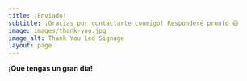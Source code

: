 ```yaml
---
title: ¡Enviado!
subtitle: ¡Gracias por contactarte conmigo! Responderé pronto 😃
image: images/thank-you.jpg
image_alt: Thank You Led Signage
layout: page
---
```


**¡Que tengas un gran día!**
